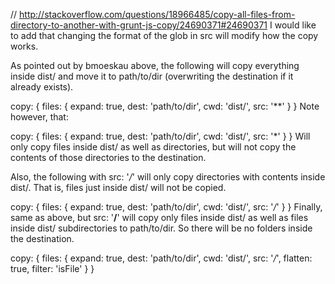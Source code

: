 // http://stackoverflow.com/questions/18966485/copy-all-files-from-directory-to-another-with-grunt-js-copy/24690371#24690371
I would like to add that changing the format of the glob in src will modify how the copy works.

As pointed out by bmoeskau above, the following will copy everything inside dist/ and move it to path/to/dir (overwriting the destination if it already exists).

copy: {
  files: {
    expand: true,
    dest: 'path/to/dir',
    cwd: 'dist/',
    src: '**'
  }
}
Note however, that:

copy: {
  files: {
    expand: true,
    dest: 'path/to/dir',
    cwd: 'dist/',
    src: '*'
  }
}
Will only copy files inside dist/ as well as directories, but will not copy the contents of those directories to the destination.

Also, the following with src: '*/*' will only copy directories with contents inside dist/. That is, files just inside dist/ will not be copied.

copy: {
  files: {
    expand: true,
    dest: 'path/to/dir',
    cwd: 'dist/',
    src: '*/*'
  }
}
Finally, same as above, but src: '**/**' will copy only files inside dist/ as well as files inside dist/ subdirectories to path/to/dir. So there will be no folders inside the destination.

copy: {
  files: {
    expand: true,
    dest: 'path/to/dir',
    cwd: 'dist/',
    src: '*/*',
    flatten: true,
    filter: 'isFile'
  }
}
